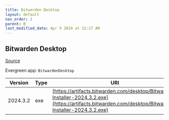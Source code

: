 ```yaml
---
title: Bitwarden Desktop
layout: default
nav_order: 2
parent: B
last_modified_date: Apr 9 2024 at 12:27 AM
---
```


## Bitwarden Desktop

[Source](https://bitwarden.com/)

Evergreen app: `BitwardenDesktop`

| Version  | Type | URI                                                                                                                                                  |
| -------- | ---- | ---------------------------------------------------------------------------------------------------------------------------------------------------- |
| 2024.3.2 | exe  | [https://artifacts.bitwarden.com/desktop/Bitwarden-Installer-2024.3.2.exe](https://artifacts.bitwarden.com/desktop/Bitwarden-Installer-2024.3.2.exe) |
